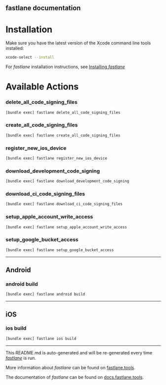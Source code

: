 fastlane documentation
----

# Installation

Make sure you have the latest version of the Xcode command line tools installed:

```sh
xcode-select --install
```

For _fastlane_ installation instructions, see [Installing _fastlane_](https://docs.fastlane.tools/#installing-fastlane)

# Available Actions

### delete_all_code_signing_files

```sh
[bundle exec] fastlane delete_all_code_signing_files
```



### create_all_code_signing_files

```sh
[bundle exec] fastlane create_all_code_signing_files
```



### register_new_ios_device

```sh
[bundle exec] fastlane register_new_ios_device
```



### download_development_code_signing

```sh
[bundle exec] fastlane download_development_code_signing
```



### download_ci_code_signing_files

```sh
[bundle exec] fastlane download_ci_code_signing_files
```



### setup_apple_account_write_access

```sh
[bundle exec] fastlane setup_apple_account_write_access
```



### setup_google_bucket_access

```sh
[bundle exec] fastlane setup_google_bucket_access
```



----


## Android

### android build

```sh
[bundle exec] fastlane android build
```



----


## iOS

### ios build

```sh
[bundle exec] fastlane ios build
```



----

This README.md is auto-generated and will be re-generated every time [_fastlane_](https://fastlane.tools) is run.

More information about _fastlane_ can be found on [fastlane.tools](https://fastlane.tools).

The documentation of _fastlane_ can be found on [docs.fastlane.tools](https://docs.fastlane.tools).

